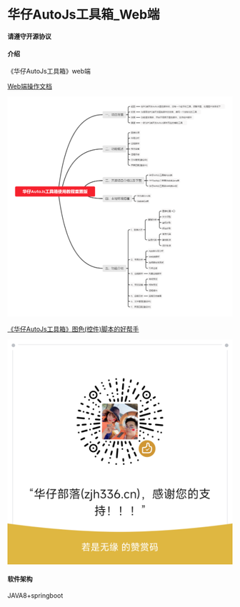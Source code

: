 # 华仔AutoJs工具箱_Web端

#### 请遵守开源协议

#### 介绍
《华仔AutoJs工具箱》web端

[Web端操作文档](https://gitee.com/zjh336/hz_autojs_toolbox_web/wikis/pages)

![输入图片说明](%E5%8D%8E%E4%BB%94AutoJs%E5%B7%A5%E5%85%B7%E7%AE%B1%E4%BD%BF%E7%94%A8%E6%95%99%E7%A8%8B%E9%87%8D%E7%BD%AE%E7%89%88.png)


[《华仔AutoJs工具箱》图色(控件)脚本的好帮手](https://www.zjh336.cn/?id=2109)

![输入图片说明](%E8%B5%9E%E8%B5%8F.png)

#### 软件架构
JAVA8+springboot
